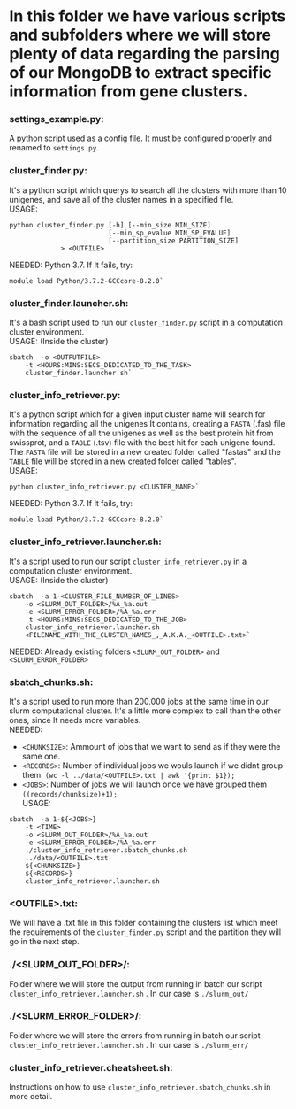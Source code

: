 
# In this folder we have various scripts and subfolders where we will store plenty of data regarding the parsing of our MongoDB to extract specific information from gene clusters.

### settings_example.py:
A python script used as a config file. It must be configured properly and renamed to `settings.py`.

### cluster_finder.py:
It's a python script which querys to search all the clusters with more than 10 unigenes, and save all of the cluster names in a specified file.
<br />USAGE: 
```
python cluster_finder.py [-h] [--min_size MIN_SIZE]
                         [--min_sp_evalue MIN_SP_EVALUE]
                         [--partition_size PARTITION_SIZE]
			 > <OUTFILE>
```
NEEDED: Python 3.7. If It fails, try: 
```
module load Python/3.7.2-GCCcore-8.2.0`
```

### cluster_finder.launcher.sh:
It's a bash script used to run our `cluster_finder.py` script in a computation cluster environment.
<br />USAGE: (Inside the cluster)
```
sbatch  -o <OUTPUTFILE> 
	-t <HOURS:MINS:SECS_DEDICATED_TO_THE_TASK> 
	cluster_finder.launcher.sh`
```

### cluster_info_retriever.py: 
It's a python script which for a given input cluster name will search for information regarding all the unigenes It contains, creating a `FASTA` (.fas) file with the sequence of all the unigenes as well as the best protein hit from swissprot, and a `TABLE` (.tsv) file with the best hit for each unigene found. The `FASTA` file will be stored in a new created folder called "fastas" and the `TABLE` file will be stored in a new created folder called "tables".<br />USAGE: 
```
python cluster_info_retriever.py <CLUSTER_NAME>`
```
NEEDED: Python 3.7. If It fails, try: 
```
module load Python/3.7.2-GCCcore-8.2.0`
```

### cluster_info_retriever.launcher.sh: 
It's a script used to run our script `cluster_info_retriever.py` in a computation cluster environment.<br />USAGE: (Inside the cluster)
```
sbatch  -a 1-<CLUSTER_FILE_NUMBER_OF_LINES> 
	-o <SLURM_OUT_FOLDER>/%A_%a.out 
	-e <SLURM_ERROR_FOLDER>/%A_%a.err 
	-t <HOURS:MINS:SECS_DEDICATED_TO_THE_JOB> 
	cluster_info_retriever.launcher.sh 
	<FILENAME_WITH_THE_CLUSTER_NAMES_,_A.K.A._<OUTFILE>.txt>`
```
NEEDED: Already existing folders `<SLURM_OUT_FOLDER>` and `<SLURM_ERROR_FOLDER>`

### sbatch_chunks.sh: 
It's a script used to run more than 200.000 jobs at the same time in our slurm computational cluster. It's a little more complex to call than the other ones, since It needs more variables.<br />NEEDED: 
- `<CHUNKSIZE>`: Ammount of jobs that we want to send as if they were the same one.
- `<RECORDS>`: Number of individual jobs we wouls launch if we didnt group them. `(wc -l ../data/<OUTFILE>.txt | awk '{print $1});`
- `<JOBS>`: Number of jobs we will launch once we have grouped them `((records/chunksize)+1);`
<br />USAGE: 
```
sbatch  -a 1-${<JOBS>} 
	-t <TIME> 
	-o <SLURM_OUT_FOLDER>/%A_%a.out 
	-e <SLURM_ERROR_FOLDER>/%A_%a.err 
	./cluster_info_retriever.sbatch_chunks.sh 
	../data/<OUTFILE>.txt 
	${<CHUNKSIZE>} 
	${<RECORDS>} 
	cluster_info_retriever.launcher.sh
```

### &#60;OUTFILE>.txt: 
We will have a .txt file in this folder containing the clusters list which meet the requirements of the `cluster_finder.py` script and the partition they will go in the next step.

### ./&#60;SLURM_OUT_FOLDER>/: 
Folder where we will store the output from running in batch our script `cluster_info_retriever.launcher.sh` . In our case is `./slurm_out/`

### ./&#60;SLURM_ERROR_FOLDER>/:
Folder where we will store the errors from running in batch our script `cluster_info_retriever.launcher.sh` . In our case is `./slurm_err/`

### cluster_info_retriever.cheatsheet.sh:
Instructions on how to use `cluster_info_retriever.sbatch_chunks.sh` in more detail.
